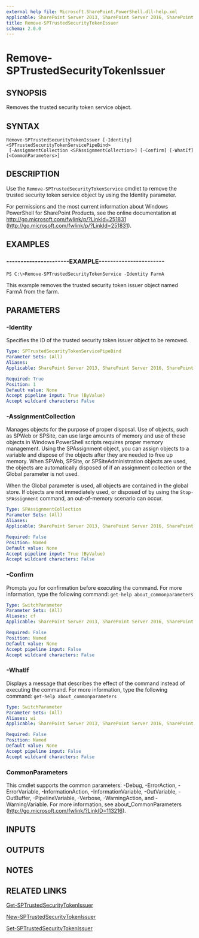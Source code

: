 ```yaml
---
external help file: Microsoft.SharePoint.PowerShell.dll-help.xml
applicable: SharePoint Server 2013, SharePoint Server 2016, SharePoint Server 2019
title: Remove-SPTrustedSecurityTokenIssuer
schema: 2.0.0
---
```


# Remove-SPTrustedSecurityTokenIssuer

## SYNOPSIS
Removes the trusted security token service object.


## SYNTAX

```
Remove-SPTrustedSecurityTokenIssuer [-Identity] <SPTrustedSecurityTokenServicePipeBind>
 [-AssignmentCollection <SPAssignmentCollection>] [-Confirm] [-WhatIf] [<CommonParameters>]
```

## DESCRIPTION
Use the `Remove-SPTrustedSecurityTokenService` cmdlet to remove the trusted security token service object by using the Identity parameter.

For permissions and the most current information about Windows PowerShell for SharePoint Products, see the online documentation at http://go.microsoft.com/fwlink/p/?LinkId=251831 (http://go.microsoft.com/fwlink/p/?LinkId=251831).


## EXAMPLES

### ----------------------EXAMPLE-----------------------
```
PS C:\>Remove-SPTrustedSecurityTokenService -Identity FarmA
```

This example removes the trusted security token issuer object named FarmA from the farm.


## PARAMETERS

### -Identity
Specifies the ID of the trusted security token issuer object to be removed.

```yaml
Type: SPTrustedSecurityTokenServicePipeBind
Parameter Sets: (All)
Aliases: 
Applicable: SharePoint Server 2013, SharePoint Server 2016, SharePoint Server 2019

Required: True
Position: 1
Default value: None
Accept pipeline input: True (ByValue)
Accept wildcard characters: False
```

### -AssignmentCollection
Manages objects for the purpose of proper disposal.
Use of objects, such as SPWeb or SPSite, can use large amounts of memory and use of these objects in Windows PowerShell scripts requires proper memory management.
Using the SPAssignment object, you can assign objects to a variable and dispose of the objects after they are needed to free up memory.
When SPWeb, SPSite, or SPSiteAdministration objects are used, the objects are automatically disposed of if an assignment collection or the Global parameter is not used.

When the Global parameter is used, all objects are contained in the global store.
If objects are not immediately used, or disposed of by using the `Stop-SPAssignment` command, an out-of-memory scenario can occur.

```yaml
Type: SPAssignmentCollection
Parameter Sets: (All)
Aliases: 
Applicable: SharePoint Server 2013, SharePoint Server 2016, SharePoint Server 2019

Required: False
Position: Named
Default value: None
Accept pipeline input: True (ByValue)
Accept wildcard characters: False
```

### -Confirm
Prompts you for confirmation before executing the command.
For more information, type the following command: `get-help about_commonparameters`

```yaml
Type: SwitchParameter
Parameter Sets: (All)
Aliases: cf
Applicable: SharePoint Server 2013, SharePoint Server 2016, SharePoint Server 2019

Required: False
Position: Named
Default value: None
Accept pipeline input: False
Accept wildcard characters: False
```

### -WhatIf
Displays a message that describes the effect of the command instead of executing the command.
For more information, type the following command: `get-help about_commonparameters`

```yaml
Type: SwitchParameter
Parameter Sets: (All)
Aliases: wi
Applicable: SharePoint Server 2013, SharePoint Server 2016, SharePoint Server 2019

Required: False
Position: Named
Default value: None
Accept pipeline input: False
Accept wildcard characters: False
```

### CommonParameters
This cmdlet supports the common parameters: -Debug, -ErrorAction, -ErrorVariable, -InformationAction, -InformationVariable, -OutVariable, -OutBuffer, -PipelineVariable, -Verbose, -WarningAction, and -WarningVariable. For more information, see about_CommonParameters (http://go.microsoft.com/fwlink/?LinkID=113216).

## INPUTS

## OUTPUTS

## NOTES

## RELATED LINKS

[Get-SPTrustedSecurityTokenIssuer](Get-SPTrustedSecurityTokenIssuer.md)

[New-SPTrustedSecurityTokenIssuer](New-SPTrustedSecurityTokenIssuer.md)

[Set-SPTrustedSecurityTokenIssuer](Set-SPTrustedSecurityTokenIssuer.md)
